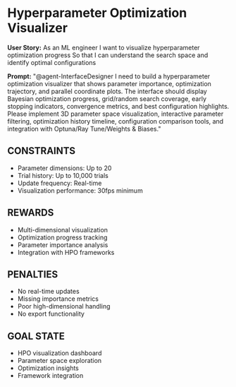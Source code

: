 # Hyperparameter Optimization Visualizer

**User Story:**
As an ML engineer
I want to visualize hyperparameter optimization progress
So that I can understand the search space and identify optimal configurations

**Prompt:**
"@agent-InterfaceDesigner I need to build a hyperparameter optimization visualizer that shows parameter importance, optimization trajectory, and parallel coordinate plots. The interface should display Bayesian optimization progress, grid/random search coverage, early stopping indicators, convergence metrics, and best configuration highlights. Please implement 3D parameter space visualization, interactive parameter filtering, optimization history timeline, configuration comparison tools, and integration with Optuna/Ray Tune/Weights & Biases."

## CONSTRAINTS
- Parameter dimensions: Up to 20
- Trial history: Up to 10,000 trials
- Update frequency: Real-time
- Visualization performance: 30fps minimum

## REWARDS
- Multi-dimensional visualization
- Optimization progress tracking
- Parameter importance analysis
- Integration with HPO frameworks

## PENALTIES
- No real-time updates
- Missing importance metrics
- Poor high-dimensional handling
- No export functionality

## GOAL STATE
- HPO visualization dashboard
- Parameter space exploration
- Optimization insights
- Framework integration